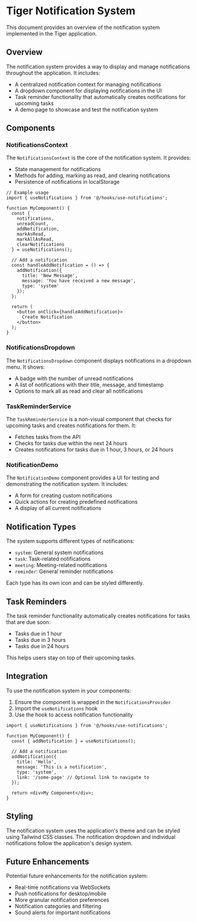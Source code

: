 # Tiger Notification System

This document provides an overview of the notification system implemented in the Tiger application.

## Overview

The notification system provides a way to display and manage notifications throughout the application. It includes:

- A centralized notification context for managing notifications
- A dropdown component for displaying notifications in the UI
- Task reminder functionality that automatically creates notifications for upcoming tasks
- A demo page to showcase and test the notification system

## Components

### NotificationsContext

The `NotificationsContext` is the core of the notification system. It provides:

- State management for notifications
- Methods for adding, marking as read, and clearing notifications
- Persistence of notifications in localStorage

```tsx
// Example usage
import { useNotifications } from '@/hooks/use-notifications';

function MyComponent() {
  const { 
    notifications,
    unreadCount,
    addNotification,
    markAsRead,
    markAllAsRead,
    clearNotifications
  } = useNotifications();
  
  // Add a notification
  const handleAddNotification = () => {
    addNotification({
      title: 'New Message',
      message: 'You have received a new message',
      type: 'system'
    });
  };
  
  return (
    <button onClick={handleAddNotification}>
      Create Notification
    </button>
  );
}
```

### NotificationsDropdown

The `NotificationsDropdown` component displays notifications in a dropdown menu. It shows:

- A badge with the number of unread notifications
- A list of notifications with their title, message, and timestamp
- Options to mark all as read and clear all notifications

### TaskReminderService

The `TaskReminderService` is a non-visual component that checks for upcoming tasks and creates notifications for them. It:

- Fetches tasks from the API
- Checks for tasks due within the next 24 hours
- Creates notifications for tasks due in 1 hour, 3 hours, or 24 hours

### NotificationDemo

The `NotificationDemo` component provides a UI for testing and demonstrating the notification system. It includes:

- A form for creating custom notifications
- Quick actions for creating predefined notifications
- A display of all current notifications

## Notification Types

The system supports different types of notifications:

- `system`: General system notifications
- `task`: Task-related notifications
- `meeting`: Meeting-related notifications
- `reminder`: General reminder notifications

Each type has its own icon and can be styled differently.

## Task Reminders

The task reminder functionality automatically creates notifications for tasks that are due soon:

- Tasks due in 1 hour
- Tasks due in 3 hours
- Tasks due in 24 hours

This helps users stay on top of their upcoming tasks.

## Integration

To use the notification system in your components:

1. Ensure the component is wrapped in the `NotificationsProvider`
2. Import the `useNotifications` hook
3. Use the hook to access notification functionality

```tsx
import { useNotifications } from '@/hooks/use-notifications';

function MyComponent() {
  const { addNotification } = useNotifications();
  
  // Add a notification
  addNotification({
    title: 'Hello',
    message: 'This is a notification',
    type: 'system',
    link: '/some-page' // Optional link to navigate to
  });
  
  return <div>My Component</div>;
}
```

## Styling

The notification system uses the application's theme and can be styled using Tailwind CSS classes. The notification dropdown and individual notifications follow the application's design system.

## Future Enhancements

Potential future enhancements for the notification system:

- Real-time notifications via WebSockets
- Push notifications for desktop/mobile
- More granular notification preferences
- Notification categories and filtering
- Sound alerts for important notifications 